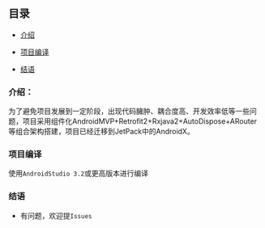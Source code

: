 ## 目录
- [介绍](#介绍)

- [项目编译](#项目编译)

- [结语](#结语)

### 介绍：

为了避免项目发展到一定阶段，出现代码臃肿、耦合度高、开发效率低等一些问题，项目采用组件化AndroidMVP+Retrofit2+Rxjava2+AutoDispose+ARouter等组合架构搭建，项目已经迁移到JetPack中的AndroidX。

### 项目编译

 使用`AndroidStudio 3.2`或更高版本进行编译

### 结语

- 有问题，欢迎提`Issues`
